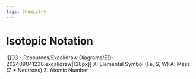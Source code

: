 ```yaml
---
tags: Chemistry
---
```

# Isotopic Notation
![[03 - Resources/Excalidraw Diagrams/ED-202409041238.excalidraw|128px]]
X: Elemental Symbol (Fe, S, W)
A: Mass (Z + Neutrons)
Z: Atomic Number